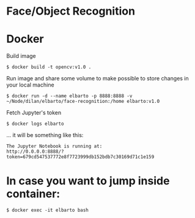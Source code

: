 # Face/Object Recognition

# Docker

Build image

    $ docker build -t opencv:v1.0 .

Run image and share some volume to make possible to store changes in your local machine

    $ docker run -d --name elbarto -p 8888:8888 -v ~/Node/dilan/elbarto/face-recognition:/home elbarto:v1.0

Fetch Jupyter's token

    $ docker logs elbarto

... it will be something like this:

    The Jupyter Notebook is running at:
    http://0.0.0.0:8888/?token=679cd547537772e8f7723999db152bdb7c30169d71c1e159


# In case you want to jump inside container:

    $ docker exec -it elbarto bash
